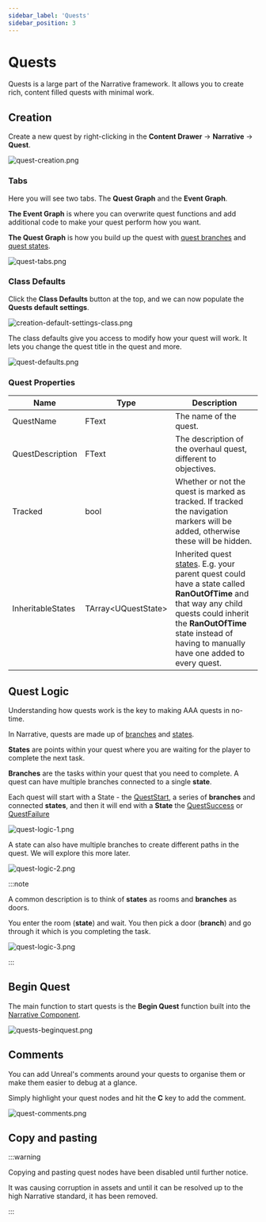 ```yaml
---
sidebar_label: 'Quests'
sidebar_position: 3
---
```


# Quests

Quests is a large part of the Narrative framework. It allows you to create rich, content filled quests with minimal work.

## Creation

Create a new quest by right-clicking in the **Content Drawer** -> **Narrative** -> **Quest**.

![quest-creation.png](/img/quests/quest-creation.png)

### Tabs

Here you will see two tabs. The **Quest Graph** and the **Event Graph**.

**The Event Graph** is where you can overwrite quest functions and add additional code to make your quest perform how you want.

**The Quest Graph** is how you build up the quest with [quest branches](./branches.md) and [quest states](./states).

![quest-tabs.png](/img/quests/quest-tabs.png)

### Class Defaults

Click the **Class Defaults** button at the top, and we can now populate the **Quests default settings**.

![creation-default-settings-class.png](/img/dialogue/creation-default-settings-class.png)

The class defaults give you access to modify how your quest will work. It lets you change the quest title in the quest and more.

![quest-defaults.png](/img/quests/quest-defaults.png)

### Quest Properties

| Name              | Type                  | Description                                                                                                                                                                                                                                  |
|-------------------|-----------------------|----------------------------------------------------------------------------------------------------------------------------------------------------------------------------------------------------------------------------------------------|
| QuestName         | FText                 | The name of the quest.                                                                                                                                                                                                                       |
| QuestDescription  | FText                 | The description of the overhaul quest, different to objectives.                                                                                                                                                                              |
| Tracked           | bool                  | Whether or not the quest is marked as tracked. If tracked the navigation markers will be added, otherwise these will be hidden.                                                                                                              |
| InheritableStates | TArray\<UQuestState\> | Inherited quest [states](./states.md). E.g. your parent quest could have a state called **RanOutOfTime** and that way any child quests could inherit the **RanOutOfTime** state instead of having to manually have one added to every quest. |

## Quest Logic

Understanding how quests work is the key to making AAA quests in no-time.

In Narrative, quests are made up of [branches](./branches.md) and [states](./states.md).

**States** are points within your quest where you are waiting for the player to complete the next task.

**Branches** are the tasks within your quest that you need to complete. A quest can have multiple branches connected to a single **state**.

Each quest will start with a State - the [QuestStart](./states.md#quest-start), a series of **branches** and connected **states**, and then it will end with a **State** the [QuestSuccess](./states.md#quest-success) or [QuestFailure](./states.md#quest-failure)

![quest-logic-1.png](/img/quests/quest-logic-1.png)

A state can also have multiple branches to create different paths in the quest. We will explore this more later.

![quest-logic-2.png](/img/quests/quest-logic-2.png)

:::note

A common description is to think of **states** as rooms and **branches** as doors.

You enter the room (**state**) and wait. You then pick a door (**branch**) and go through it which is you completing the task.

![quest-logic-3.png](/img/quests/quest-logic-3.png)

:::
## Begin Quest

The main function to start quests is the **Begin Quest** function built into the [Narrative Component](../tales-component).

![quests-beginquest.png](/img/quests/quests-beginquest.png)

## Comments

You can add Unreal's comments around your quests to organise them or make them easier to debug at a glance.

Simply highlight your quest nodes and hit the **C** key to add the comment.

![quest-comments.png](/img/quests/quest-comments.png)

## Copy and pasting

:::warning

Copying and pasting quest nodes have been disabled until further notice.

It was causing corruption in assets and until it can be resolved up to the high Narrative standard, it has been removed.

:::